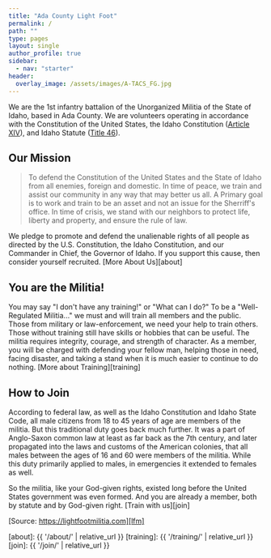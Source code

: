 ```yaml
---
title: "Ada County Light Foot"
permalink: /
path: ""
type: pages
layout: single
author_profile: true
sidebar:
  - nav: "starter"
header:
  overlay_image: /assets/images/A-TACS_FG.jpg
---
```


We are the 1st infantry battalion of the Unorganized Militia of the State of Idaho, based in Ada County. We are volunteers operating in accordance with the Constitution of the United States, the Idaho Constitution ([Article XIV][articleXIV]), and Idaho Statute ([Title 46][title46]).

## Our Mission

> To defend the Constitution of the United States and the State of Idaho from all enemies, foreign and domestic. In time of peace, we train and assist our community in any way that may better us all. A Primary goal is to work and train to be an asset and not an issue for the Sherriff's office. In time of crisis, we stand with our neighbors to protect life, liberty and property, and ensure the rule of law.

We pledge to promote and defend the unalienable rights of all people as directed by the U.S. Constitution, the Idaho Constitution, and our Commander in Chief, the Governor of Idaho. If you support this cause, then consider yourself recruited. [More About Us][about]

## You are the Militia!

You may say "I don't have any training!" or "What can I do?" To be a "Well-Regulated Militia..." we must and will train all members and the public. Those from military or law-enforcement, we need your help to train others. Those without training still have skills or hobbies that can be useful. The militia requires integrity, courage, and strength of character. As a member, you will be charged with defending your fellow man, helping those in need, facing disaster, and taking a stand when it is much easier to continue to do nothing. [More about Training][training]

## How to Join

According to federal law, as well as the Idaho Constitution and Idaho State Code, all male citizens from 18 to 45 years of age are members of the militia. But this traditional duty goes back much further. It was a part of Anglo-Saxon common law at least as far back as the 7th century, and later propagated into the laws and customs of the American colonies, that all males between the ages of 16 and 60 were members of the militia. While this duty primarily applied to males, in emergencies it extended to females as well.

So the militia, like your God-given rights, existed long before the United States government was even formed. And you are already a member, both by statute and by God-given right. [Train with us][join]

[Source: https://lightfootmilitia.com][lfm]


[articleXIV]: https://legislature.idaho.gov/statutesrules/idconst/ArtXIV/
[title46]: https://legislature.idaho.gov/statutesrules/idstat/title46/
[lfm]: http://lightfootmilitia.com
[about]: {{ '/about/' | relative_url }}
[training]: {{ '/training/' | relative_url }}
[join]: {{ '/join/' | relative_url }}
